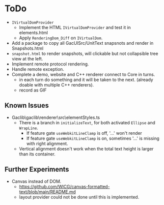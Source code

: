 # ToDo

- `IVirtualDomProvider`
  - Implement the HTML `IVirtualDomProvider` and test it in elements.html
  - Apply `RenderingDom_Diff` on `IVirtualDom`.
- Add a package to copy all GacUISrc/UnitText snapsnots and render in Snapshots.html
- `snapshot.html` to render snapshots, will clickable but not collapsible tree view at the left.
- Implement remote protocol rendering.
- Handle remote exception.
- Complete a demo, website and C++ renderer connect to Core in turns.
  - in each turn do something and it will be taken to the next. (already doable with multiple C++ renderers).
  - record as GIF

## Known Issues

- Gaclib\gaclib\renderer\src\elementStyles.ts
  - There is a branch in `initializeText`, for both activated `Ellipse` and `WrapLine`.
    - If feature gate `useWebkitLineClamp` is off, '...' won't render
    - If feature gate `useWebkitLineClamp` is on, sometimes '...' is missing with right alignment.
  - Vertical alignment doesn't work when the total text height is larger than its container.

## Further Experiments

- Canvas instead of DOM.
  - https://github.com/WICG/canvas-formatted-text/blob/main/README.md
  - layout provider could not be done until this is implemented.
